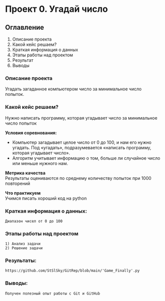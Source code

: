 # Проект 0. Угадай число

## Оглавление 
1. Описание проекта
2. Какой кейс решаем?
3. Краткая информация о данных
4. Этапы работы над проектом
5. Результат
6. Выводы
### Описание проекта    
Угадать загаданное компьютером число за минимальное число попыток.


### Какой кейс решаем?    
Нужно написать программу, которая угадывает число за минимальное число попыток

**Условия соревнования:**  
- Компьютер загадывает целое число от 0 до 100, и нам его нужно угадать. Под «угадать», подразумевается «написать программу, которая угадывает число».
- Алгоритм учитывает информацию о том, больше ли случайное число или меньше нужного нам.

**Метрика качества**     
Результаты оцениваются по среднему количеству попыток при 1000 повторений

**Что практикуем**     
Учимся писать хороший код на python


### Краткая информация о данных:

    Диапазон чисел от 0 до 100


### Этапы работы над проектом  

    1) Анализ задачи
    2) Решение задачи

### Результаты:  

    https://github.com/StSlSky/GitRep/blob/main/'Game_Finally'.py

### Выводы:  

    Получен полезный опыт работы с Git и GitHub

